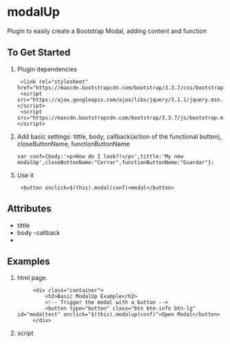 # modalUp
Plugin to easily create a Bootstrap Modal, adding content and function 

To Get Started
--------------
1. Plugin dependencies

        <link rel="stylesheet" href="https://maxcdn.bootstrapcdn.com/bootstrap/3.3.7/css/bootstrap.min.css">
        <script src="https://ajax.googleapis.com/ajax/libs/jquery/3.1.1/jquery.min.js"></script>
        <script src="https://maxcdn.bootstrapcdn.com/bootstrap/3.3.7/js/bootstrap.min.js"></script>

2. Add basic settings: tittle, body, callback(action of the functional button), closeButtonName, functionButtonName  

       var conf={body:'<p>How do I look?!</p>',tittle:'My new modalUp',closeButtonName:"Cerrar",functionButtonName:"Guardar"};

3. Use it

        <button onclick=$(this).modal(conf)>modal</button>

Attributes
------------

  - tittle
  - body 
  -callback
  -
 

Examples
--------
1. html page. 

            <div class="container">
                <h2>Basic ModalUp Example</h2>
                <!-- Trigger the modal with a button -->
                <button type="button" class="btn btn-info btn-lg" id="modaltest" onclick="$(this).modalup(conf)">Open Modal</button>  
            </div>
2. script
        <script>
          var conf={body:'<p>How do I look?!</p>',tittle:'My new modalUp',closeButtonName:"Cerrar",functionButtonName:"Guardar"};
        </script>   
            
